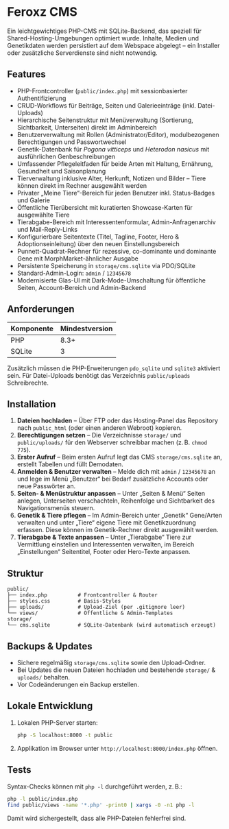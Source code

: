 # Feroxz CMS

Ein leichtgewichtiges PHP-CMS mit SQLite-Backend, das speziell für Shared-Hosting-Umgebungen optimiert wurde. Inhalte, Medien und Genetikdaten werden persistiert auf dem Webspace abgelegt – ein Installer oder zusätzliche Serverdienste sind nicht notwendig.

## Features

- PHP-Frontcontroller (`public/index.php`) mit sessionbasierter Authentifizierung
- CRUD-Workflows für Beiträge, Seiten und Galerieeinträge (inkl. Datei-Uploads)
- Hierarchische Seitenstruktur mit Menüverwaltung (Sortierung, Sichtbarkeit, Unterseiten) direkt im Adminbereich
- Benutzerverwaltung mit Rollen (Administrator/Editor), modulbezogenen Berechtigungen und Passwortwechsel
- Genetik-Datenbank für *Pogona vitticeps* und *Heterodon nasicus* mit ausführlichen Genbeschreibungen
- Umfassender Pflegeleitfaden für beide Arten mit Haltung, Ernährung, Gesundheit und Saisonplanung
- Tierverwaltung inklusive Alter, Herkunft, Notizen und Bilder – Tiere können direkt im Rechner ausgewählt werden
- Privater „Meine Tiere“-Bereich für jeden Benutzer inkl. Status-Badges und Galerie
- Öffentliche Tierübersicht mit kuratierten Showcase-Karten für ausgewählte Tiere
- Tierabgabe-Bereich mit Interessentenformular, Admin-Anfragenarchiv und Mail-Reply-Links
- Konfigurierbare Seitentexte (Titel, Tagline, Footer, Hero & Adoptionseinleitung) über den neuen Einstellungsbereich
- Punnett-Quadrat-Rechner für rezessive, co-dominante und dominante Gene mit MorphMarket-ähnlicher Ausgabe
- Persistente Speicherung in `storage/cms.sqlite` via PDO/SQLite
- Standard-Admin-Login: `admin` / `12345678`
- Modernisierte Glas-UI mit Dark-Mode-Umschaltung für öffentliche Seiten, Account-Bereich und Admin-Backend

## Anforderungen

| Komponente | Mindestversion |
|------------|----------------|
| PHP        | 8.3+ |
| SQLite     | 3 |

Zusätzlich müssen die PHP-Erweiterungen `pdo_sqlite` und `sqlite3` aktiviert sein. Für Datei-Uploads benötigt das Verzeichnis `public/uploads` Schreibrechte.

## Installation

1. **Dateien hochladen** – Über FTP oder das Hosting-Panel das Repository nach `public_html` (oder einen anderen Webroot) kopieren.
2. **Berechtigungen setzen** – Die Verzeichnisse `storage/` und `public/uploads/` für den Webserver schreibbar machen (z. B. `chmod 775`).
3. **Erster Aufruf** – Beim ersten Aufruf legt das CMS `storage/cms.sqlite` an, erstellt Tabellen und füllt Demodaten.
4. **Anmelden & Benutzer verwalten** – Melde dich mit `admin` / `12345678` an und lege im Menü „Benutzer“ bei Bedarf zusätzliche Accounts oder neue Passwörter an.
5. **Seiten- & Menüstruktur anpassen** – Unter „Seiten & Menü“ Seiten anlegen, Unterseiten verschachteln, Reihenfolge und Sichtbarkeit des Navigationsmenüs steuern.
6. **Genetik & Tiere pflegen** – Im Admin-Bereich unter „Genetik“ Gene/Arten verwalten und unter „Tiere“ eigene Tiere mit Genetikzuordnung erfassen. Diese können im Genetik-Rechner direkt ausgewählt werden.
7. **Tierabgabe & Texte anpassen** – Unter „Tierabgabe“ Tiere zur Vermittlung einstellen und Interessenten verwalten, im Bereich „Einstellungen“ Seitentitel, Footer oder Hero-Texte anpassen.

## Struktur

```
public/
├── index.php          # Frontcontroller & Router
├── styles.css         # Basis-Styles
├── uploads/           # Upload-Ziel (per .gitignore leer)
└── views/             # Öffentliche & Admin-Templates
storage/
└── cms.sqlite         # SQLite-Datenbank (wird automatisch erzeugt)
```

## Backups & Updates

- Sichere regelmäßig `storage/cms.sqlite` sowie den Upload-Ordner.
- Bei Updates die neuen Dateien hochladen und bestehende `storage/` & `uploads/` behalten.
- Vor Codeänderungen ein Backup erstellen.

## Lokale Entwicklung

1. Lokalen PHP-Server starten:
   ```bash
   php -S localhost:8000 -t public
   ```
2. Applikation im Browser unter `http://localhost:8000/index.php` öffnen.

## Tests

Syntax-Checks können mit `php -l` durchgeführt werden, z. B.:

```bash
php -l public/index.php
find public/views -name '*.php' -print0 | xargs -0 -n1 php -l
```

Damit wird sichergestellt, dass alle PHP-Dateien fehlerfrei sind.
